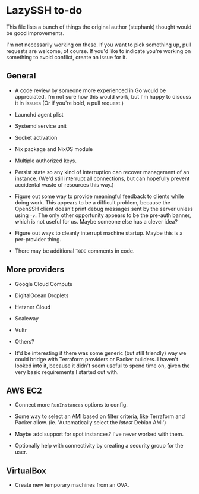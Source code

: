 # LazySSH to-do

This file lists a bunch of things the original author (stephank) thought would
be good improvements.

I'm not necessarily working on these. If you want to pick something up, pull
requests are welcome, of course. If you'd like to indicate you're working on
something to avoid conflict, create an issue for it.

## General

- A code review by someone more experienced in Go would be appreciated. I'm not
  sure how this would work, but I'm happy to discuss it in issues (Or if you're
  bold, a pull request.)

- Launchd agent plist

- Systemd service unit

- Socket activation

- Nix package and NixOS module

- Multiple authorized keys.

- Persist state so any kind of interruption can recover management of an
  instance. (We'd still interrupt all connections, but can hopefully prevent
  accidental waste of resources this way.)

- Figure out some way to provide meaningful feedback to clients while doing
  work. This appears to be a difficult problem, because the OpenSSH client
  doesn't print debug messages sent by the server unless using `-v`. The only
  other opportunity appears to be the pre-auth banner, which is not useful for
  us. Maybe someone else has a clever idea?

- Figure out ways to cleanly interrupt machine startup. Maybe this is a
  per-provider thing.

- There may be additional `TODO` comments in code.

## More providers

- Google Cloud Compute

- DigitalOcean Droplets

- Hetzner Cloud

- Scaleway

- Vultr

- Others?

- It'd be interesting if there was some generic (but still friendly) way we
  could bridge with Terraform providers or Packer builders. I haven't looked
  into it, because it didn't seem useful to spend time on, given the very basic
  requirements I started out with.

## AWS EC2

- Connect more `RunInstances` options to config.

- Some way to select an AMI based on filter criteria, like Terraform and Packer
  allow. (ie. 'Automatically select the _latest_ Debian AMI')

- Maybe add support for spot instances? I've never worked with them.

- Optionally help with connectivity by creating a security group for the user.

## VirtualBox

- Create new temporary machines from an OVA.

